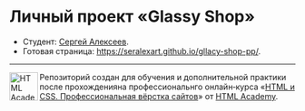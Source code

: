 # Личный проект «Glassy Shop»

- Студент: [Сергей Алексеев](https://up.htmlacademy.ru/htmlcss/35/user/1569399).
- Готовая страница: https://seralexart.github.io/gllacy-shop-pp/.

---

<a href="https://htmlacademy.ru/intensive/htmlcss"><img align="left" width="50" height="50" alt="HTML Academy" src="https://up.htmlacademy.ru/static/img/intensive/htmlcss/logo-for-github-2.png"></a>

Репозиторий создан для обучения и дополнительной практики после прохожденияна профессиональнго онлайн‑курса «[HTML и CSS. Профессиональная вёрстка сайтов](https://htmlacademy.ru/intensive/htmlcss)» от [HTML Academy](https://htmlacademy.ru).
